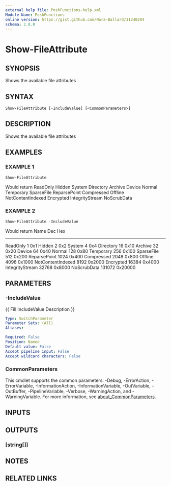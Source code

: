 ```yaml
---
external help file: PoshFunctions-help.xml
Module Name: PoshFunctions
online version: https://gist.github.com/Nora-Ballard/11240204
schema: 2.0.0
---
```


# Show-FileAttribute

## SYNOPSIS
Shows the available file attributes

## SYNTAX

```
Show-FileAttribute [-IncludeValue] [<CommonParameters>]
```

## DESCRIPTION
Shows the available file attributes

## EXAMPLES

### EXAMPLE 1
```
Show-FileAttribute
```

Would return
ReadOnly
Hidden
System
Directory
Archive
Device
Normal
Temporary
SparseFile
ReparsePoint
Compressed
Offline
NotContentIndexed
Encrypted
IntegrityStream
NoScrubData

### EXAMPLE 2
```
Show-FileAttribute -IncludeValue
```

Would return
Name                 Dec Hex
----                 --- ---
ReadOnly               1 0x1
Hidden                 2 0x2
System                 4 0x4
Directory             16 0x10
Archive               32 0x20
Device                64 0x40
Normal               128 0x80
Temporary            256 0x100
SparseFile           512 0x200
ReparsePoint        1024 0x400
Compressed          2048 0x800
Offline             4096 0x1000
NotContentIndexed   8192 0x2000
Encrypted          16384 0x4000
IntegrityStream    32768 0x8000
NoScrubData       131072 0x20000

## PARAMETERS

### -IncludeValue
{{ Fill IncludeValue Description }}

```yaml
Type: SwitchParameter
Parameter Sets: (All)
Aliases:

Required: False
Position: Named
Default value: False
Accept pipeline input: False
Accept wildcard characters: False
```

### CommonParameters
This cmdlet supports the common parameters: -Debug, -ErrorAction, -ErrorVariable, -InformationAction, -InformationVariable, -OutVariable, -OutBuffer, -PipelineVariable, -Verbose, -WarningAction, and -WarningVariable. For more information, see [about_CommonParameters](http://go.microsoft.com/fwlink/?LinkID=113216).

## INPUTS

## OUTPUTS

### [string[]]
## NOTES

## RELATED LINKS
